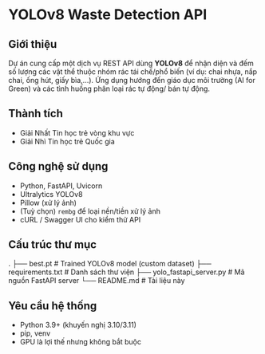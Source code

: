 # YOLOv8 Waste Detection API

## Giới thiệu
Dự án cung cấp một dịch vụ REST API dùng **YOLOv8** để nhận diện và đếm số lượng các vật thể thuộc nhóm rác tái chế/phổ biến (ví dụ: chai nhựa, nắp chai, ống hút, giấy bìa,...). Ứng dụng hướng đến giáo dục môi trường (AI for Green) và các tình huống phân loại rác tự động/ bán tự động.

## Thành tích
- Giải Nhất Tin học trẻ vòng khu vực  
- Giải Nhì Tin học trẻ Quốc gia

## Công nghệ sử dụng
- Python, FastAPI, Uvicorn
- Ultralytics YOLOv8
- Pillow (xử lý ảnh)
- (Tuỳ chọn) `rembg` để loại nền/tiền xử lý ảnh
- cURL / Swagger UI cho kiểm thử API

## Cấu trúc thư mục
.
├── best.pt # Trained YOLOv8 model (custom dataset)
├── requirements.txt # Danh sách thư viện
├── yolo_fastapi_server.py # Mã nguồn FastAPI server
└── README.md # Tài liệu này

## Yêu cầu hệ thống
- Python 3.9+ (khuyến nghị 3.10/3.11)
- pip, venv
- GPU là lợi thế nhưng không bắt buộc
